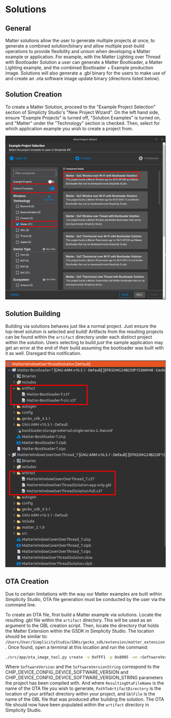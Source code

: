 # Solutions

## General

Matter solutions allow the user to generate multiple projects at once, to generate a combined solution/binary and allow multiple post-build operations to provide
flexibility and unison when developing a Matter example or application. For example, with the Matter Lighting over Thread with Bootloader Solution a user can generate a Matter Bootloader, a Matter Lighting example, and the combined Bootloader + Example production image. Solutions will also generate a .gbl binary for the users to make use of and create an .ota software image update binary (directions listed below).

## Solution Creation

To create a Matter Solution, proceed to the "Example Project Selection" section of Simplicty Studio's "New Project Wizard". On the left hand side, ensure "Example Projects" is turned off, "Solution Examples" is turned on, and "Matter" under the "Technology" section is checked. Then, select for which application example you wish to create a project from.

![Solution Generation](./images/solution-generation.png)

## Solution Building

Building via solutions behaves just like a normal project. Just ensure the top-level solution is selected and build! Artifacts from the resulting projects can be found within the `artifact` directory under each distinct project within the solution. Users selecting to build _just_ the sample application may get an error at the end of their build assuming the bootloader was built with it as well. Disregard this notification.

![Solution Artifacts](./images/solution-artifacts.png)

## OTA Creation

Due to certain limitations with the way our Matter examples are built within Simplicity Studio, OTA file generation must be conducted by the user via the command line.

To create an OTA file, first build a Matter example via solutions. Locate the resulting .gbl file within the `artifact` directory. This will be used as an argument to the GBL creation script.
Then, locate the directory that holds the Matter Extension within the GSDK in Simplicity Studio. The location should be similar to: `/Users/User/SimplicityStudio/SDKs/gecko_sdk/extension/matter_extension`. Once found, open a terminal at this location and run the command:

```bash
./src/app/ota_image_tool.py create -v 0xFFF1 -p 0x8005 -vn <SoftwareVersion> -vs <SoftwareVersionString> -da sha256 <PathToArtifactDirectory>/<GblFile>  <PathToArtifactDirectory>/<ResultingOtaFileName>
```

Where `SoftwareVersion` and the `SoftwareVersionString` correspond to the CHIP_DEVICE_CONFIG_DEVICE_SOFTWARE_VERSION and CHIP_DEVICE_CONFIG_DEVICE_SOFTWARE_VERSION_STRING parameters the project has been compiled with. And where `ResultingOtaFileName` is the name of the OTA file you wish to generate, `PathToArtifactDirectory` is the location of your artifact directory within your project, and `GblFile` is the name of the GBL file that was produced after building the solution. The OTA file should now have been populated within the `artifact` directory in Simplicity Studio.
